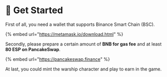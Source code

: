 # 🚀 Get Started

First of all, you need a wallet that supports Binance Smart Chain (BSC).

{% embed url="https://metamask.io/download.html" %}

Secondly, please prepare a certain amount of **BNB for gas fee** and at least **80 ESP on PancakeSwap**.&#x20;

{% embed url="https://pancakeswap.finance" %}

At last, you could mint the warship character and play to earn in the game.

